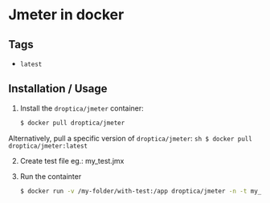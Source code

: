 # Jmeter in docker

## Tags
- `latest`

## Installation / Usage

1. Install the `droptica/jmeter` container:

    ``` sh
    $ docker pull droptica/jmeter
    ```

  Alternatively, pull a specific version of `droptica/jmeter`:
    ``` sh
    $ docker pull droptica/jmeter:latest
    ```
    
2. Create test file eg.: my_test.jmx    

3. Run the containter
    ```sh
    $ docker run -v /my-folder/with-test:/app droptica/jmeter -n -t my_test.jmx -l log.jtl -H my.proxy.server -P 8000
    ```
    
